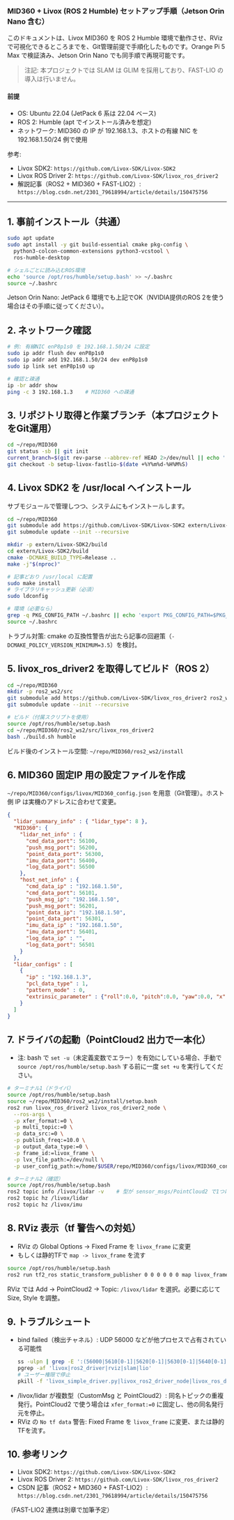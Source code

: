 ### MID360 + Livox (ROS 2 Humble) セットアップ手順（Jetson Orin Nano 含む）

このドキュメントは、Livox MID360 を ROS 2 Humble 環境で動作させ、RViz で可視化できるところまでを、Git管理前提で手順化したものです。Orange Pi 5 Max で検証済み、Jetson Orin Nano でも同手順で再現可能です。

> 注記: 本プロジェクトでは SLAM は GLIM を採用しており、FAST-LIO の導入は行いません。

#### 前提
- OS: Ubuntu 22.04 (JetPack 6 系は 22.04 ベース)
- ROS 2: Humble (apt でインストール済みを想定)
- ネットワーク: MID360 の IP が 192.168.1.3、ホストの有線 NIC を 192.168.1.50/24 例で使用

参考:
- Livox SDK2: `https://github.com/Livox-SDK/Livox-SDK2`
- Livox ROS Driver 2: `https://github.com/Livox-SDK/livox_ros_driver2`
- 解説記事（ROS2 + MID360 + FAST-LIO2）: `https://blog.csdn.net/2301_79618994/article/details/150475756`

---

## 1. 事前インストール（共通）

```bash
sudo apt update
sudo apt install -y git build-essential cmake pkg-config \
  python3-colcon-common-extensions python3-vcstool \
  ros-humble-desktop

# シェルごとに読み込むROS環境
echo 'source /opt/ros/humble/setup.bash' >> ~/.bashrc
source ~/.bashrc
```

Jetson Orin Nano: JetPack 6 環境でも上記でOK（NVIDIA提供のROS 2を使う場合はその手順に従ってください）。

## 2. ネットワーク確認

```bash
# 例: 有線NIC enP8p1s0 を 192.168.1.50/24 に設定
sudo ip addr flush dev enP8p1s0
sudo ip addr add 192.168.1.50/24 dev enP8p1s0
sudo ip link set enP8p1s0 up

# 確認と疎通
ip -br addr show
ping -c 3 192.168.1.3    # MID360 への疎通
```

## 3. リポジトリ取得と作業ブランチ（本プロジェクトをGit運用）

```bash
cd ~/repo/MID360
git status -sb || git init
current_branch=$(git rev-parse --abbrev-ref HEAD 2>/dev/null || echo '')
git checkout -b setup-livox-fastlio-$(date +%Y%m%d-%H%M%S)
```

## 4. Livox SDK2 を /usr/local へインストール

サブモジュールで管理しつつ、システムにもインストールします。

```bash
cd ~/repo/MID360
git submodule add https://github.com/Livox-SDK/Livox-SDK2 extern/Livox-SDK2 || true
git submodule update --init --recursive

mkdir -p extern/Livox-SDK2/build
cd extern/Livox-SDK2/build
cmake -DCMAKE_BUILD_TYPE=Release ..
make -j"$(nproc)"

# 記事どおり /usr/local に配置
sudo make install
# ライブラリキャッシュ更新（必須）
sudo ldconfig

# 環境（必要なら）
grep -q PKG_CONFIG_PATH ~/.bashrc || echo 'export PKG_CONFIG_PATH=$PKG_CONFIG_PATH:/usr/local/lib/pkgconfig' >> ~/.bashrc
source ~/.bashrc
```

トラブル対策: cmake の互換性警告が出たら記事の回避策（`-DCMAKE_POLICY_VERSION_MINIMUM=3.5`）を検討。

## 5. livox_ros_driver2 を取得してビルド（ROS 2）

```bash
cd ~/repo/MID360
mkdir -p ros2_ws2/src
git submodule add https://github.com/Livox-SDK/livox_ros_driver2 ros2_ws2/src/livox_ros_driver2 || true
git submodule update --init --recursive

# ビルド（付属スクリプトを使用）
source /opt/ros/humble/setup.bash
cd ~/repo/MID360/ros2_ws2/src/livox_ros_driver2
bash ./build.sh humble
```

ビルド後のインストール空間: `~/repo/MID360/ros2_ws2/install`

## 6. MID360 固定IP 用の設定ファイルを作成

`~/repo/MID360/configs/livox/MID360_config.json` を用意（Git管理）。ホスト側 IP は実機のアドレスに合わせて変更。

```json
{
  "lidar_summary_info" : { "lidar_type": 8 },
  "MID360": {
    "lidar_net_info" : {
      "cmd_data_port": 56100,
      "push_msg_port": 56200,
      "point_data_port": 56300,
      "imu_data_port": 56400,
      "log_data_port": 56500
    },
    "host_net_info" : {
      "cmd_data_ip" : "192.168.1.50",
      "cmd_data_port": 56101,
      "push_msg_ip": "192.168.1.50",
      "push_msg_port": 56201,
      "point_data_ip": "192.168.1.50",
      "point_data_port": 56301,
      "imu_data_ip" : "192.168.1.50",
      "imu_data_port": 56401,
      "log_data_ip" : "",
      "log_data_port": 56501
    }
  },
  "lidar_configs" : [
    {
      "ip" : "192.168.1.3",
      "pcl_data_type" : 1,
      "pattern_mode" : 0,
      "extrinsic_parameter" : {"roll":0.0, "pitch":0.0, "yaw":0.0, "x":0, "y":0, "z":0}
    }
  ]
}
```

## 7. ドライバの起動（PointCloud2 出力で一本化）

- 注: bash で `set -u`（未定義変数でエラー）を有効にしている場合、手動で `source /opt/ros/humble/setup.bash` する前に一度 `set +u` を実行してください。

```bash
# ターミナル1（ドライバ）
source /opt/ros/humble/setup.bash
source ~/repo/MID360/ros2_ws2/install/setup.bash
ros2 run livox_ros_driver2 livox_ros_driver2_node \
  --ros-args \
  -p xfer_format:=0 \
  -p multi_topic:=0 \
  -p data_src:=0 \
  -p publish_freq:=10.0 \
  -p output_data_type:=0 \
  -p frame_id:=livox_frame \
  -p lvx_file_path:=/dev/null \
  -p user_config_path:=/home/$USER/repo/MID360/configs/livox/MID360_config.json
```

```bash
# ターミナル2（確認）
source /opt/ros/humble/setup.bash
ros2 topic info /livox/lidar -v    # 型が sensor_msgs/PointCloud2 で1つになっていること
ros2 topic hz /livox/lidar
ros2 topic hz /livox/imu
```

## 8. RViz 表示（tf 警告への対処）

- RViz の Global Options → Fixed Frame を `livox_frame` に変更
- もしくは静的TFで `map -> livox_frame` を流す

```bash
source /opt/ros/humble/setup.bash
ros2 run tf2_ros static_transform_publisher 0 0 0 0 0 0 map livox_frame
```

RViz では Add → PointCloud2 → Topic: `/livox/lidar` を選択。必要に応じて Size, Style を調整。

## 9. トラブルシュート

- bind failed（検出チャネル）: UDP 56000 などが他プロセスで占有されている可能性
  ```bash
  ss -ulpn | grep -E ':(56000|5610[0-1]|5620[0-1]|5630[0-1]|5640[0-1]|5650[0-1])' || true
  pgrep -af 'livox|ros2_driver|rviz|slam|lio'
  # ユーザー権限で停止
  pkill -f 'livox_simple_driver.py|livox_ros2_driver_node|livox_ros_driver2_node|rviz2' || true
  ```
- /livox/lidar が複数型（CustomMsg と PointCloud2）: 同名トピックの重複発行。PointCloud2 で使う場合は `xfer_format:=0` に固定し、他の同名発行元を停止。
- RViz の `No tf data` 警告: Fixed Frame を `livox_frame` に変更、または静的TFを流す。

## 10. 参考リンク

- Livox SDK2: `https://github.com/Livox-SDK/Livox-SDK2`
- Livox ROS Driver 2: `https://github.com/Livox-SDK/livox_ros_driver2`
- CSDN 記事（ROS2 + MID360 + FAST-LIO2）: `https://blog.csdn.net/2301_79618994/article/details/150475756`

（FAST-LIO2 連携は別章で加筆予定）


